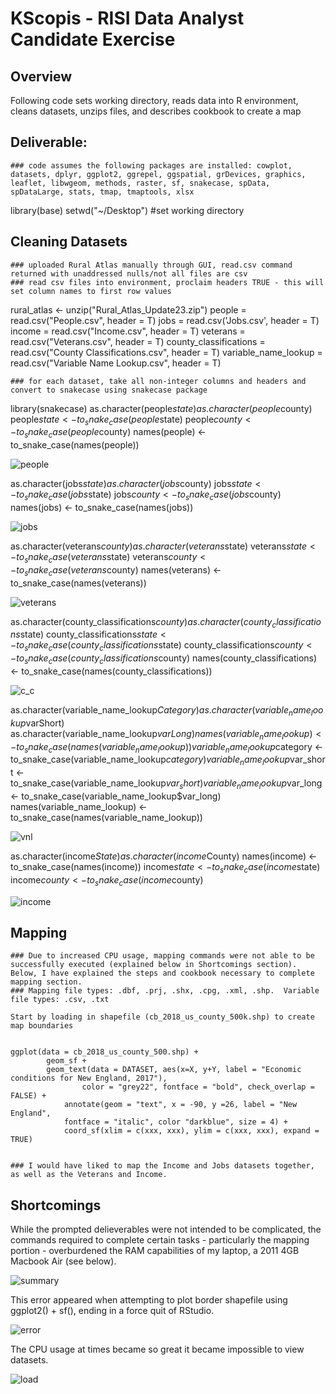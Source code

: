# KScopis - RISI Data Analyst Candidate Exercise
## Overview
Following code sets working directory, reads data into R environment, cleans datasets, unzips files, and describes cookbook to create a map


## Deliverable:

	### code assumes the following packages are installed: cowplot, datasets, dplyr, ggplot2, ggrepel, ggspatial, grDevices, graphics, leaflet, libwgeom, methods, raster, sf, snakecase, spData, spDataLarge, stats, tmap, tmaptools, xlsx
	
library(base)
setwd("~/Desktop")  #set working directory

## Cleaning Datasets

	### uploaded Rural Atlas manually through GUI, read.csv command returned with unaddressed nulls/not all files are csv
	### read csv files into environment, proclaim headers TRUE - this will set column names to first row values

rural_atlas <- unzip("Rural_Atlas_Update23.zip")
people = read.csv("People.csv", header = T)
jobs = read.csv('Jobs.csv', header = T)
income = read.csv("Income.csv", header = T)
veterans = read.csv("Veterans.csv", header = T)
county_classifications = read.csv("County Classifications.csv", header = T)
variable_name_lookup = read.csv("Variable Name Lookup.csv", header = T)

	### for each dataset, take all non-integer columns and headers and convert to snakecase using snakecase package

library(snakecase)
as.character(people$state)
as.character(people$county)
people$state <- to_snake_case(people$state)
people$county <- to_snake_case(people$county)
names(people) <- to_snake_case(names(people))

![people](https://user-images.githubusercontent.com/89413212/131079491-ab93492a-5750-47b7-8bc4-72646d0fb5ad.png)

as.character(jobs$state)
as.character(jobs$county)
jobs$state <- to_snake_case(jobs$state)
jobs$county <- to_snake_case(jobs$county)
names(jobs) <- to_snake_case(names(jobs))

![jobs](https://user-images.githubusercontent.com/89413212/131079528-ec5bc1c7-6608-4778-bfb0-6c1eec28e786.png)

as.character(veterans$county)
as.character(veterans$state)
veterans$state <- to_snake_case(veterans$state)
veterans$county <- to_snake_case(veterans$county)
names(veterans) <- to_snake_case(names(veterans))

![veterans](https://user-images.githubusercontent.com/89413212/131079542-725816b4-9764-492e-81db-64f5339ca9e4.png)

as.character(county_classifications$county)
as.character(county_classifications$state)
county_classifications$state <- to_snake_case(county_classifications$state)
county_classifications$county <- to_snake_case(county_classifications$county)
names(county_classifications) <- to_snake_case(names(county_classifications))

![c_c](https://user-images.githubusercontent.com/89413212/131079609-6194b70d-da4f-477a-81c3-2c20cfd75b8f.png)

as.character(variable_name_lookup$Category)
as.character(variable_name_lookup$varShort)
as.character(variable_name_lookup$varLong)
names(variable_name_lookup) <- to_snake_case(names(variable_name_lookup))
variable_name_lookup$category <- to_snake_case(variable_name_lookup$category)
variable_name_lookup$var_short <- to_snake_case(variable_name_lookup$var_short)
variable_name_lookup$var_long <- to_snake_case(variable_name_lookup$var_long)
names(variable_name_lookup) <- to_snake_case(names(variable_name_lookup))

![vnl](https://user-images.githubusercontent.com/89413212/131079578-d744ea5e-055c-4c81-b145-9a720cb6b5b9.png)

as.character(income$State)
as.character(income$County)
names(income) <- to_snake_case(names(income))
income$state <- to_snake_case(income$state)
income$county <- to_snake_case(income$county)

![income](https://user-images.githubusercontent.com/89413212/131079635-b9a233ac-2e34-4e24-8703-9b5bf4a9610a.png)


## Mapping
	### Due to increased CPU usage, mapping commands were not able to be successfully executed (explained below in Shortcomings section).  Below, I have explained the steps and cookbook necessary to complete mapping section.
	### Mapping file types: .dbf, .prj, .shx, .cpg, .xml, .shp.  Variable file types: .csv, .txt
	
	Start by loading in shapefile (cb_2018_us_county_500k.shp) to create map boundaries 
	
	
	ggplot(data = cb_2018_us_county_500.shp) +
			geom_sf +
			geom_text(data = DATASET, aes(x=X, y+Y, label = "Economic conditions for New England, 2017"), 
					color = "grey22", fontface = "bold", check_overlap = FALSE) +
				annotate(geom = "text", x = -90, y =26, label = "New England",
				fontface = "italic", color "darkblue", size = 4) +
				coord_sf(xlim = c(xxx, xxx), ylim = c(xxx, xxx), expand = TRUE)
	
	
	### I would have liked to map the Income and Jobs datasets together, as well as the Veterans and Income.  
	

## Shortcomings
While the prompted delieverables were not intended to be complicated, the commands required to complete certain tasks - particularly the mapping portion - overburdened the RAM capabilities of my laptop, a 2011 4GB Macbook Air (see below).  

![summary](https://user-images.githubusercontent.com/89413212/131076609-78c40bee-8685-4f84-97c8-315bf877c20a.png)


This error appeared when attempting to plot border shapefile using ggplot2() + sf(), ending in a force quit of RStudio.

![error](https://user-images.githubusercontent.com/89413212/131076606-4b563e88-641a-4c84-aff8-fbcfbabd014f.png)

The CPU usage at times became so great it became impossible to view datasets.

![load](https://user-images.githubusercontent.com/89413212/131076870-c5af7f3d-d217-41dd-8f19-9ff2bb290b7a.png)

